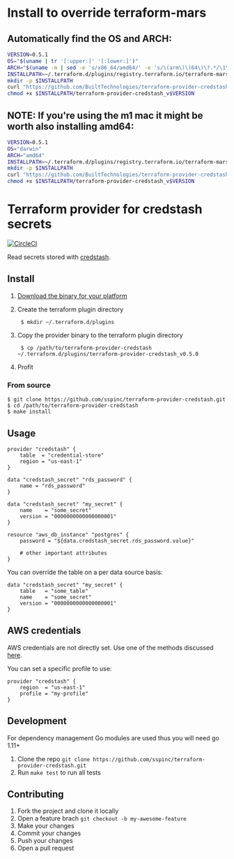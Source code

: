 # Install to override terraform-mars

## Automatically find the OS and ARCH:

```sh
VERSION=0.5.1
OS="$(uname | tr '[:upper:]' '[:lower:]')"
ARCH="$(uname -m | sed -e 's/x86_64/amd64/' -e 's/\(arm\)\(64\)\?.*/\1\2/' -e 's/aarch64$/arm64/')"
INSTALLPATH=~/.terraform.d/plugins/registry.terraform.io/terraform-mars/credstash/${VERSION}/${OS}_${ARCH}
mkdir -p $INSTALLPATH
curl "https://github.com/BuiltTechnologies/terraform-provider-credstash/releases/download/v${VERSION}/terraform-provider-credstash_v${VERSION}_${OS}_${ARCH}" -L --output $INSTALLPATH/terraform-provider-credstash_v${VERSION}
chmod +x $INSTALLPATH/terraform-provider-credstash_v$VERSION
```

## NOTE: If you're using the m1 mac it might be worth also installing amd64:

```sh
VERSION=0.5.1
OS="darwin"
ARCH="amd64"
INSTALLPATH=~/.terraform.d/plugins/registry.terraform.io/terraform-mars/credstash/${VERSION}/${OS}_${ARCH}
mkdir -p $INSTALLPATH
curl "https://github.com/BuiltTechnologies/terraform-provider-credstash/releases/download/v${VERSION}/terraform-provider-credstash_v${VERSION}_${OS}_${ARCH}" -L --output $INSTALLPATH/terraform-provider-credstash_v${VERSION}
chmod +x $INSTALLPATH/terraform-provider-credstash_v$VERSION
```

# Terraform provider for credstash secrets

[![CircleCI](https://circleci.com/gh/sspinc/terraform-provider-credstash.svg?style=svg)](https://circleci.com/gh/sspinc/terraform-provider-credstash)

Read secrets stored with [credstash][credstash].

## Install

1. [Download the binary for your platform][provider_binary]
2. Create the terraform plugin directory

        $ mkdir ~/.terraform.d/plugins

3. Copy the provider binary to the terraform plugin directory

        $ cp /path/to/terraform-provider-credstash ~/.terraform.d/plugins/terraform-provider-credstash_v0.5.0

4. Profit

### From source

    $ git clone https://github.com/sspinc/terraform-provider-credstash.git
    $ cd /path/to/terraform-provider-credstash
    $ make install

## Usage

```hcl
provider "credstash" {
    table  = "credential-store"
    region = "us-east-1"
}

data "credstash_secret" "rds_password" {
    name = "rds_password"
}

data "credstash_secret" "my_secret" {
    name    = "some_secret"
    version = "0000000000000000001"
}

resource "aws_db_instance" "postgres" {
    password = "${data.credstash_secret.rds_password.value}"

    # other important attributes
}
```

You can override the table on a per data source basis:

```hcl
data "credstash_secret" "my_secret" {
    table   = "some_table"
    name    = "some_secret"
    version = "0000000000000000001"
}
```

## AWS credentials

AWS credentials are not directly set. Use one of the methods discussed
[here][awscred].

You can set a specific profile to use:

```hcl
provider "credstash" {
    region  = "us-east-1"
    profile = "my-profile"
}
```

## Development

For dependency management Go modules are used thus you will need go 1.11+

1. Clone the repo `git clone https://github.com/sspinc/terraform-provider-credstash.git`
2. Run `make test` to run all tests

## Contributing

1. Fork the project and clone it locally
2. Open a feature brach `git checkout -b my-awesome-feature`
3. Make your changes
4. Commit your changes
5. Push your changes
6. Open a pull request

[credstash]: https://github.com/fugue/credstash
[awscred]: https://github.com/aws/aws-sdk-go#configuring-credentials
[provider_binary]: https://github.com/sspinc/terraform-provider-credstash/releases/latest
